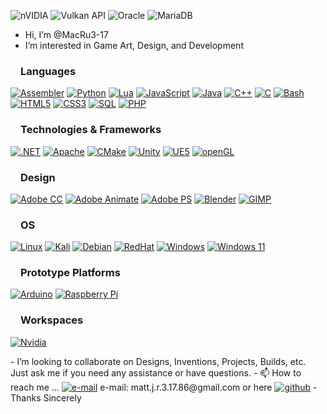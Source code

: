 ![nVIDIA](https://img.shields.io/badge/cuda-000000.svg?style=for-the-badge&logo=nVIDIA&logoColor=green)
![Vulkan API](https://img.shields.io/badge/Vulkan-AC162C.svg?style=for-the-badge&logo=vulkan&logoColor=white&logoSize=auto)
![Oracle](https://img.shields.io/badge/Oracle-F80000?style=for-the-badge&logo=oracle&logoColor=white)
![MariaDB](https://img.shields.io/badge/MariaDB-003545?style=for-the-badge&logo=mariadb&logoColor=white)
- Hi, I’m @MacRu3-17
- I’m interested in Game Art, Design, and Development
<h3 dir="auto"><a id="user-content-languages" class="anchor" aria-hidden="true" href="#languages"><svg class="octicon octicon-link" viewBox="0 0 16 16" version="1.1" width="16" height="16" aria-hidden="true"></svg></a>Languages</h3>
<p dir="auto">
<a href="http://www.bitsavers.org/components/intel/8051/MCS-51_Users_Manual_Feb94.pdf"><img src="https://img.shields.io/badge/assembly-8051-%23FFFF00.svg?style=for-the-badge&logo=assembly&logoColor=white" alt="Assembler" style="max-width: 100%;"></a>
<a href="https://www.python.org/"><img src="https://img.shields.io/badge/python-black?style=for-the-badge&amp;logo=python" alt="Python" style="max-width: 100%;"></a>
<a href="https://www.lua.org/"><img src="https://img.shields.io/badge/Lua-2C2D72?style=for-the-badge&logo=lua&logoColor=white" alt="Lua" style="max-width: 100%;"></a>
<a href="https://www.oracle.com/developer/javascript/"><img src="https://img.shields.io/badge/javascript-black?style=for-the-badge&amp;logo=javascript" alt="JavaScript" style="max-width: 100%;"></a>
<a href="https://www.oracle.com/java/"><img src="https://img.shields.io/badge/java-black?style=for-the-badge&amp;logo=openjdk" alt="Java" style="max-width: 100%;"></a>
<a href="https://isocpp.org/get-started"><img src="https://img.shields.io/badge/c++-black?style=for-the-badge&amp;logo=cplusplus" alt="C++" style="max-width: 100%;"></a>
<a href="https://www.open-std.org/JTC1/SC22/WG14/"><img src="https://img.shields.io/badge/c-black?style=for-the-badge&amp;logo=c" alt="C" style="max-width: 100%;"></a>
<a href="https://www.gnu.org/software/bash/"><img src="https://img.shields.io/badge/bash-black?style=for-the-badge&amp;logo=gnu-bash&amp;logoColor=white" alt="Bash" style="max-width: 100%;"></a>
<a href="https://html.spec.whatwg.org/multipage/introduction.html" rel="nofollow"><img src="https://img.shields.io/badge/html5-black?style=for-the-badge&amp;logo=html5" alt="HTML5" style="max-width: 100%;"></a>
<a href="https://www.w3.org/Style/CSS/Overview.en.html" rel="nofollow"><img src="https://img.shields.io/badge/css-black?style=for-the-badge&amp;logo=css" alt="CSS3" style="max-width: 100%;"></a>
<a href="https://github.com/MacRu3-17"><img src="https://img.shields.io/badge/sql-black?style=for-the-badge&amp;logo=mysql" alt="SQL" style="max-width: 100%;"></a>
<a href="https://www.php.net/"><img src="https://img.shields.io/badge/php-black?style=for-the-badge&amp;logo=php" alt="PHP" style="max-width: 100%;"></a>
</p>
<h3 dir="auto"><a id="user-content-technologies--frameworks" class="anchor" aria-hidden="true" href="#technologies--frameworks"><svg class="octicon octicon-link" viewBox="0 0 16 16" version="1.1" width="16" height="16" aria-hidden="true"></svg></a>Technologies &amp; Frameworks</h3>
<p dir="auto">
<a href="https://dotnet.microsoft.com/en-us/"><img src="https://img.shields.io/badge/.NET-512BD4?style=for-the-badge&logo=dotnet&logoColor=white" alt=".NET" style="max-width: 100%;"></a>
<a href="https://www.apache.org/"><img src="https://img.shields.io/badge/Apache-D22128?style=for-the-badge&logo=Apache&logoColor=white" alt="Apache" style="max-width: 100%;"></a>
<a href="https://cmake.org/"><img src="https://img.shields.io/badge/CMake-064F8C?style=for-the-badge&logo=cmake&logoColor=white" alt="CMake" style="max-width: 100%;"></a>
<a href="https://unity.com/"><img src="https://img.shields.io/badge/Unity-100000?style=for-the-badge&logo=unity&logoColor=white" alt="Unity" style="max-width: 100%;"></a>
<a href="https://www.unrealengine.com/en-US/unreal-engine-5"><img src="https://img.shields.io/badge/-Unreal%20Engine-313131?style=for-the-badge&logo=unreal-engine&logoColor=white" alt="UE5" style="max-width: 100%;"></a>
<a href="https://www.opengl.org/"><img src="https://img.shields.io/badge/OpenGL-FFFFFF?style=for-the-badge&logo=opengl" alt="openGL" style="max-width: 100%;"></a>
</p>
<h3 dir="auto"><a id="user-content-design" class="anchor" aria-hidden="true" href="#design"><svg class="octicon octicon-link" viewBox="0 0 16 16" version="1.1" width="16" height="16" aria-hidden="true"></svg></a>Design</h3>
<p dir="auto">
<a href="https://www.adobe.com/creativecloud.html"><img src="https://img.shields.io/badge/Adobe%20Creative%20Cloud-DA1F26?style=for-the-badge&logo=Adobe%20Creative%20Cloud&logoColor=white" alt="Adobe CC" style="max-width: 100%;"></a>
<a href="https://www.adobe.com/products/animate.html"><img src="https://img.shields.io/badge/Adobe_CC-Animate-470137?style=for-the-badge&logoColor=white" alt="Adobe Animate" style="max-width: 100%;"></a>
<a href="https://www.adobe.com/products/photoshop.html"><img src="https://img.shields.io/badge/Adobe%20Photoshop-31A8FF?style=for-the-badge&logo=Adobe%20Photoshop&logoColor=black" alt="Adobe PS" style="max-width: 100%;"></a>
<a href="https://www.blender.org/"><img src="https://img.shields.io/badge/blender-%23F5792A.svg?style=for-the-badge&logo=blender&logoColor=white" alt="Blender" style="max-width: 100%;"></a>
<a href="https://www.gimp.org/"><img src="https://img.shields.io/badge/gimp-5C5543?style=for-the-badge&logo=gimp&logoColor=white" alt="GIMP" style="max-width: 100%;"></a>
</p>
<h3 dir="auto"><a id="user-content-os" class="anchor" aria-hidden="true" href="#os"><svg class="octicon octicon-link" viewBox="0 0 16 16" version="1.1" width="16" height="16" aria-hidden="true"></svg></a>OS</h3>
<p dir="auto">
<a href="https://www.kernel.org/category/about.html"><img src="https://img.shields.io/badge/linux-black?style=for-the-badge&amp;logo=Linux" alt="Linux" style="max-width: 100%;"></a>
<a href="https://www.kali.org/"><img src="https://img.shields.io/badge/Kali_Linux-557C94?style=for-the-badge&logo=kali-linux&logoColor=white" alt="Kali" style="max-width: 100%;"></a>
<a href="https://www.debian.org/"><img src="https://img.shields.io/badge/Debian-A81D33?style=for-the-badge&logo=debian&logoColor=white" alt="Debian" style="max-width: 100%;"></a>
<a href="https://www.redhat.com/en"><img src="https://img.shields.io/badge/Red%20Hat-EE0000?style=for-the-badge&logo=redhat&logoColor=white" alt="RedHat" style="max-width: 100%;"></a>
<a href="https://www.microsoft.com/en-us/download/windows"><img src="https://custom-icon-badges.demolab.com/badge/Windows-0078D6?logo=windows11&logoColor=white" alt="Windows" style="max-width: 100%;"></a>
<a href="https://www.microsoft.com/en-us/windows/get-windows-11"><img src="https://img.shields.io/badge/Windows_11-0078d4?style=for-the-badge&logo=windows-11&logoColor=white" alt="Windows 11" style="max-width: 100%;"></a>
</p>
<h3 dir="auto"><a id="user-content-prototypes" class="anchor" aria-hidden="true" href="#prototypes"><svg class="octicon octicon-link" viewBox="0 0 16 16" version="1.1" width="16" height="16" aria-hidden="true"></svg></a>Prototype Platforms</h3>
<p dir="auto">
<a href="https://www.arduino.cc/"><img src="https://img.shields.io/badge/Arduino-00979D?style=for-the-badge&logo=Arduino&logoColor=white" alt="Arduino" style="max-width: 100%;"></a>
<a href="https://www.raspberrypi.org/"><img src="https://img.shields.io/badge/Raspberry%20Pi-A22846?style=for-the-badge&logo=Raspberry%20Pi&logoColor=white" alt="Raspberry Pi" style="max-width: 100%;"></a>
</p>
<h3 dir="auto"><a id="user-content-workspace" class="anchor" aria-hidden="true" href="#workspace"><svg class="octicon octicon-link" viewBox="0 0 16 16" version="1.1" width="16" height="16" aria-hidden="true"></svg></a>Workspaces</h3>
<p dir="auto">
<a href="https://github.com/MacRu3-17"><img src="https://img.shields.io/badge/NVIDIA-RTX5090-76B900?style=for-the-badge&logo=nvidia&logoColor=white" alt="Nvidia" style="max-width: 100%;"></a>
</p>
- I’m looking to collaborate on Designs, Inventions, Projects, Builds, etc. Just ask me if you need any assistance or have questions.
- 📫 How to reach me ... <a href="mailto:matt.j.r.3.17.86@gmail.com"><img src="https://img.shields.io/badge/Email-blue?style=flat-square&amp;logo=gmail&amp;logoColor=white" alt="e-mail" style="max-width: 100%;"></a>
e-mail: matt.j.r.3.17.86@gmail.com or here <a href="https://github.com/MacRu3-17"><img src="https://img.shields.io/badge/GitHub-MacRu3-17.svg?style=flat&amp;logo=github" alt="github" style="max-width: 100%;"></a>
- Thanks Sincerely
<!---
MacRu3-17/MacRu3-17 is a ✨ special ✨ repository because its `README.md` (this file) appears on your GitHub profile.
You can click the Preview link to take a look at your changes.
--->
